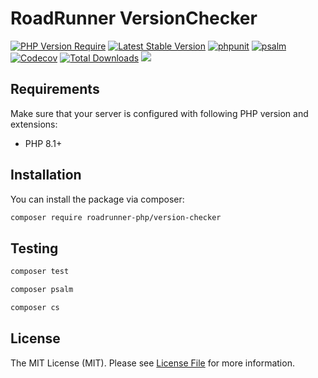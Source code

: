 # RoadRunner VersionChecker

[![PHP Version Require](https://poser.pugx.org/roadrunner-php/version-checker/require/php)](https://packagist.org/packages/roadrunner-php/version-checker)
[![Latest Stable Version](https://poser.pugx.org/roadrunner-php/version-checker/v/stable)](https://packagist.org/packages/roadrunner-php/version-checker)
[![phpunit](https://github.com/roadrunner-php/version-checker/actions/workflows/phpunit.yml/badge.svg)](https://github.com/roadrunner-php/version-checker/actions)
[![psalm](https://github.com/roadrunner-php/version-checker/actions/workflows/psalm.yml/badge.svg)](https://github.com/roadrunner-php/version-checker/actions)
[![Codecov](https://codecov.io/gh/roadrunner-php/version-checker/branch/master/graph/badge.svg)](https://codecov.io/gh/roadrunner-php/version-checker)
[![Total Downloads](https://poser.pugx.org/roadrunner-php/version-checker/downloads)](https://packagist.org/roadrunner-php/version-checker/phpunit)
<a href="https://discord.gg/8bZsjYhVVk"><img src="https://img.shields.io/badge/discord-chat-magenta.svg"></a>

## Requirements

Make sure that your server is configured with following PHP version and extensions:

- PHP 8.1+

## Installation

You can install the package via composer:

```bash
composer require roadrunner-php/version-checker
```

## Testing

```bash
composer test
```

```bash
composer psalm
```

```bash
composer cs
```

## License

The MIT License (MIT). Please see [License File](LICENSE) for more information.
